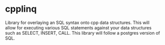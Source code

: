 # cpplinq
Library for overlaying an SQL syntax onto cpp data structures.  This will allow for executing various SQL statements against your data structures such as SELECT, INSERT, CALL.  This library will follow a postgres version of SQL.
